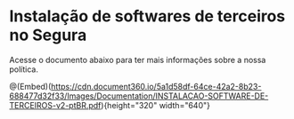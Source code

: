 # Instalação de softwares de terceiros no Segura

Acesse o documento abaixo para ter mais informações sobre a nossa política.

@(Embed)(https://cdn.document360.io/5a1d58df-64ce-42a2-8b23-688477d32f33/Images/Documentation/INSTALACAO-SOFTWARE-DE-TERCEIROS-v2-ptBR.pdf){height="320" width="640"}